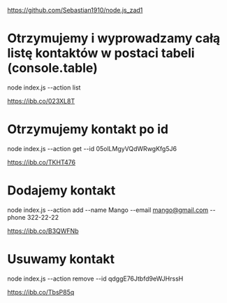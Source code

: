 https://github.com/Sebastian1910/node.js_zad1

# Otrzymujemy i wyprowadzamy całą listę kontaktów w postaci tabeli (console.table)

node index.js --action list

https://ibb.co/023XL8T

# Otrzymujemy kontakt po id

node index.js --action get --id 05olLMgyVQdWRwgKfg5J6

https://ibb.co/TKHT476

# Dodajemy kontakt

node index.js --action add --name Mango --email mango@gmail.com --phone 322-22-22

https://ibb.co/B3QWFNb

# Usuwamy kontakt

node index.js --action remove --id qdggE76Jtbfd9eWJHrssH

https://ibb.co/TbsP85q
